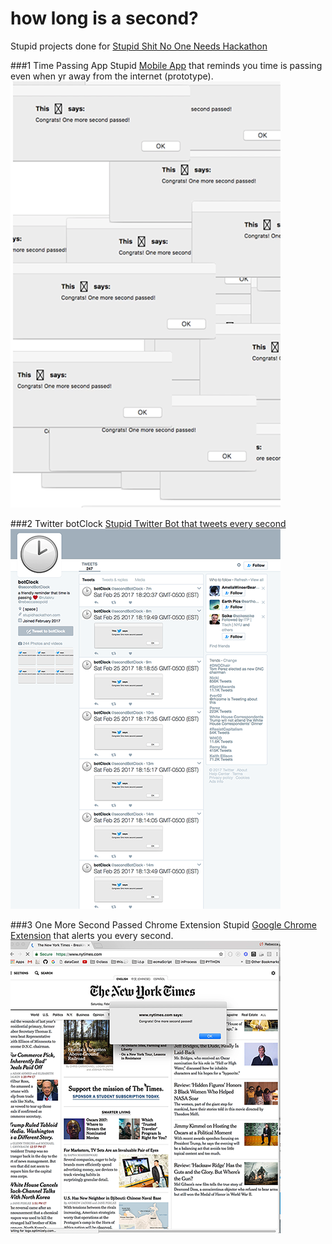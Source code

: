 #  how long is a second?

Stupid projects done for [Stupid Shit No One Needs Hackathon](http://www.stupidhackathon.com/)

###1 Time Passing App
Stupid [Mobile App](https://vimeo.com/205720048) that reminds you time is passing even when yr away from the internet (prototype).
![](/_docs/mobileApp.png)

###2 Twitter botClock
[Stupid Twitter Bot that tweets every second](https://twitter.com/secondBotClock)
![](/_docs/twitterBot.png)

###3 One More Second Passed Chrome Extension
Stupid [Google Chrome Extension](https://vimeo.com/205769633) that alerts you every second.
![](/_docs/chromeExtension.png)
